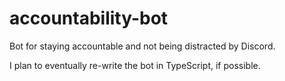 # accountability-bot

Bot for staying accountable and not being distracted by Discord. 

I plan to eventually re-write the bot in TypeScript, if possible.
